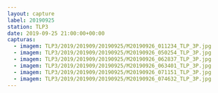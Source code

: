 ```yaml
---
layout: capture
label: 20190925
station: TLP3
date: 2019-09-25 21:00:00+00:00
capturas:
  - imagem: TLP3/2019/201909/20190925/M20190926_011234_TLP_3P.jpg
  - imagem: TLP3/2019/201909/20190925/M20190926_050254_TLP_3P.jpg
  - imagem: TLP3/2019/201909/20190925/M20190926_062837_TLP_3P.jpg
  - imagem: TLP3/2019/201909/20190925/M20190926_063401_TLP_3P.jpg
  - imagem: TLP3/2019/201909/20190925/M20190926_071151_TLP_3P.jpg
  - imagem: TLP3/2019/201909/20190925/M20190926_074632_TLP_3P.jpg
---
```

